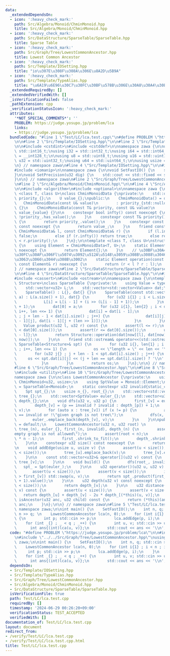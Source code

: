 ```yaml
---
data:
  _extendedDependsOn:
  - icon: ':heavy_check_mark:'
    path: Src/Algebra/Monoid/ChminMonoid.hpp
    title: Src/Algebra/Monoid/ChminMonoid.hpp
  - icon: ':heavy_check_mark:'
    path: Src/DataStructure/SparseTable/SparseTable.hpp
    title: Sparse Table
  - icon: ':heavy_check_mark:'
    path: Src/Graph/Tree/LowestCommonAncestor.hpp
    title: Lowest Common Ancestor
  - icon: ':heavy_check_mark:'
    path: Src/Template/IOSetting.hpp
    title: "io\u307E\u308F\u308A\u306E\u8A2D\u5B9A"
  - icon: ':heavy_check_mark:'
    path: Src/Template/TypeAlias.hpp
    title: "\u6A19\u6E96\u30C7\u30FC\u30BF\u578B\u306E\u30A8\u30A4\u30EA\u30A2\u30B9"
  _extendedRequiredBy: []
  _extendedVerifiedWith: []
  _isVerificationFailed: false
  _pathExtension: cpp
  _verificationStatusIcon: ':heavy_check_mark:'
  attributes:
    '*NOT_SPECIAL_COMMENTS*': ''
    PROBLEM: https://judge.yosupo.jp/problem/lca
    links:
    - https://judge.yosupo.jp/problem/lca
  bundledCode: "#line 1 \"Test/LC/lca.test.cpp\"\n#define PROBLEM \"https://judge.yosupo.jp/problem/lca\"\
    \n\n#line 2 \"Src/Template/IOSetting.hpp\"\n\n#line 2 \"Src/Template/TypeAlias.hpp\"\
    \n\n#include <cstdint>\n#include <cstddef>\n\nnamespace zawa {\n\nusing i16 =\
    \ std::int16_t;\nusing i32 = std::int32_t;\nusing i64 = std::int64_t;\nusing i128\
    \ = __int128_t;\n\nusing u8 = std::uint8_t;\nusing u16 = std::uint16_t;\nusing\
    \ u32 = std::uint32_t;\nusing u64 = std::uint64_t;\n\nusing usize = std::size_t;\n\
    \n} // namespace zawa\n#line 4 \"Src/Template/IOSetting.hpp\"\n\n#include <iostream>\n\
    #include <iomanip>\n\nnamespace zawa {\n\nvoid SetFastIO() {\n    std::cin.tie(nullptr)->sync_with_stdio(false);\n\
    }\n\nvoid SetPrecision(u32 dig) {\n    std::cout << std::fixed << std::setprecision(dig);\n\
    }\n\n} // namespace zawa\n#line 2 \"Src/Graph/Tree/LowestCommonAncestor.hpp\"\n\
    \n#line 2 \"Src/Algebra/Monoid/ChminMonoid.hpp\"\n\n#line 4 \"Src/Algebra/Monoid/ChminMonoid.hpp\"\
    \n\n#include <algorithm>\n#include <optional>\n\nnamespace zawa {\n\ntemplate\
    \ <class T, class U>\nclass ChminMonoidData {\nprivate:\n    std::optional<T>\
    \ priority_{};\n    U value_{};\npublic:\n    ChminMonoidData() = default;\n \
    \   ChminMonoidData(const U& value)\n        : priority_{std::nullopt}, value_{value}\
    \ {}\n    ChminMonoidData(const T& priority, const U& value)\n        : priority_{priority},\
    \ value_{value} {}\n\n    constexpr bool infty() const noexcept {\n        return\
    \ !priority_.has_value();\n    }\n    constexpr const T& priority() const noexcept\
    \ {\n        return priority_.value();\n    }\n    constexpr const U& value()\
    \ const noexcept {\n        return value_;\n    }\n    friend constexpr bool operator<(const\
    \ ChminMonoidData& l, const ChminMonoidData& r) {\n        if (l.infty()) return\
    \ false;\n        else if (r.infty()) return true;\n        else return l.priority()\
    \ < r.priority();\n    }\n};\n\ntemplate <class T, class U>\nstruct ChminMonoid\
    \ {\n    using Element = ChminMonoidData<T, U>;\n    static Element identity()\
    \ noexcept {\n        return Element{};\n    }\n    // \u30BF\u30A4\u30D6\u30EC\
    \u30FC\u30AF\u306Fl\u5074\u3092\u512A\u5148\u3059\u308B\u3088\u3046\u306B\u306A\
    \u3063\u3066\u3044\u308B\u3002\n    static Element operation(const Element& l,\
    \ const Element& r) noexcept {\n        return (r < l ? r : l);\n    }\n};\n\n\
    } // namespace zawa\n#line 2 \"Src/DataStructure/SparseTable/SparseTable.hpp\"\
    \n\n#line 4 \"Src/DataStructure/SparseTable/SparseTable.hpp\"\n\n#include <vector>\n\
    #include <cassert>\n#include <ostream>\n\nnamespace zawa {\n\ntemplate <class\
    \ Structure>\nclass SparseTable {\nprivate:\n    using Value = typename Structure::Element;\n\
    \    std::vector<u32> L;\n    std::vector<std::vector<Value>> dat;\npublic:\n\n\
    \    SparseTable() : L{}, dat{} {}\n    SparseTable(const std::vector<Value>&\
    \ a) : L(a.size() + 1), dat{} {\n        for (u32 i{1} ; i < L.size() ; i++) {\n\
    \            L[i] = L[i - 1] + (i >> (L[i - 1] + 1));\n        }\n        dat.resize(L.back()\
    \ + 1);\n        dat[0] = a;\n        for (u32 i{1}, len{2} ; i < dat.size() ;\
    \ i++, len <<= 1) {\n            dat[i] = dat[i - 1];\n            for (u32 j{}\
    \ ; j + len - 1 < dat[i].size() ; j++) {\n                dat[i][j] = Structure::operation(dat[i\
    \ - 1][j], dat[i - 1][j + (len >> 1)]);\n            }\n        }\n    }\n\n \
    \   Value product(u32 l, u32 r) const {\n        assert(l <= r);\n        assert(l\
    \ < dat[0].size());\n        assert(r <= dat[0].size());\n        u32 now{L[r\
    \ - l]};\n        return Structure::operation(dat[now][l], dat[now][r - (1 <<\
    \ now)]);\n    }\n\n    friend std::ostream& operator<<(std::ostream& os, const\
    \ SparseTable<Structure>& spt) {\n        for (u32 i{}, len{1} ; i < spt.dat.size()\
    \ ; i++, len <<= 1) {\n            os << \"length = \" << len << '\\n';\n    \
    \        for (u32 j{} ; j + len - 1 < spt.dat[i].size() ; j++) {\n           \
    \     os << spt.dat[i][j] << (j + len == spt.dat[i].size() ? '\\n' : ' ');\n \
    \           }\n        }\n        return os;\n    }\n};\n\n} // namespace zawa\n\
    #line 6 \"Src/Graph/Tree/LowestCommonAncestor.hpp\"\n\n#line 8 \"Src/Graph/Tree/LowestCommonAncestor.hpp\"\
    \n#include <utility>\n#line 10 \"Src/Graph/Tree/LowestCommonAncestor.hpp\"\n\n\
    namespace zawa {\n\nclass LowestCommonAncestor {\nprivate:\n    using Monoid =\
    \ ChminMonoid<u32, usize>;\n    using SptValue = Monoid::Element;\n    using Spt\
    \ = SparseTable<Monoid>;\n    static constexpr u32 invalid{static_cast<u32>(-1)};\n\
    \    Spt spt_{};\n    usize n_{}, root_{};\n    std::vector<std::vector<u32>>\
    \ tree_{};\n    std::vector<SptValue> euler_{};\n    std::vector<u32> first_{},\
    \ depth_{};\n\n    void dfs(u32 v, u32 p) {\n        first_[v] = euler_.size();\n\
    \        depth_[v] = (p == invalid ? invalid : depth_[p]) + 1;\n        euler_.emplace_back(depth_[v],\
    \ v);\n        for (auto x : tree_[v]) if (x != p) {\n            assert(first_[x]\
    \ == invalid or !\"given graph is not tree\");\n            dfs(x, v);\n     \
    \       euler_.emplace_back(depth_[v], v);\n        }\n    }\n\npublic:\n    LowestCommonAncestor()\
    \ = default;\n    LowestCommonAncestor(u32 n, u32 root) \n        : n_{n}, root_{root},\
    \ tree_(n), euler_{}, first_(n, invalid), depth_(n) {\n        assert(n or !\"\
    empty graph is not allowed\");\n        assert(root < n);\n        euler_.reserve(2\
    \ * n - 1);\n        first_.shrink_to_fit();\n        depth_.shrink_to_fit();\n\
    \    }\n\n    constexpr u32 size() const noexcept {\n        return n_;\n    }\n\
    \n    void addEdge(usize u, usize v) {\n        assert(u < size());\n        assert(v\
    \ < size());\n        tree_[u].emplace_back(v);\n        tree_[v].emplace_back(u);\n\
    \    }\n\n    const std::vector<u32>& operator[](u32 v) const {\n        return\
    \ tree_[v];\n    }\n\n    void build() {\n        dfs(root_, invalid);\n     \
    \   spt_ = Spt(euler_);\n    }\n\n    u32 operator()(u32 u, u32 v) const {\n \
    \       assert(u < size());\n        assert(v < size());\n        if (first_[u]\
    \ > first_[v]) std::swap(u, v);\n        return spt_.product(first_[u], first_[v]\
    \ + 1).value();\n    }\n\n    u32 depth(u32 v) const noexcept {\n        assert(v\
    \ < size());\n        return depth_[v];\n    }\n\n    u32 distance(u32 u, u32\
    \ v) const {\n        assert(u < size());\n        assert(v < size());\n     \
    \   return depth_[u] + depth_[v] - 2u * depth_[(*this)(u, v)];\n    }\n\n    bool\
    \ isAncestor(u32 anc, u32 child) const {\n        return (*this)(anc, child) ==\
    \ anc;\n    }\n};\n\n} // namespace zawa\n#line 5 \"Test/LC/lca.test.cpp\"\nusing\
    \ namespace zawa;\n\nint main() {\n    SetFastIO();\n    int n, q; std::cin >>\
    \ n >> q; \n    LowestCommonAncestor lca(n, 0);\n    for (int i{1} ; i < n ; i++)\
    \ {\n        int p; std::cin >> p;\n        lca.addEdge(p, i);\n    }\n    lca.build();\n\
    \    for (int _{} ; _ < q ; _++) {\n        int u, v; std::cin >> u >> v;\n  \
    \      int ans{(int)lca(u, v)};\n        std::cout << ans << '\\n';\n    }\n}\n"
  code: "#define PROBLEM \"https://judge.yosupo.jp/problem/lca\"\n\n#include \"../../Src/Template/IOSetting.hpp\"\
    \n#include \"../../Src/Graph/Tree/LowestCommonAncestor.hpp\"\nusing namespace\
    \ zawa;\n\nint main() {\n    SetFastIO();\n    int n, q; std::cin >> n >> q; \n\
    \    LowestCommonAncestor lca(n, 0);\n    for (int i{1} ; i < n ; i++) {\n   \
    \     int p; std::cin >> p;\n        lca.addEdge(p, i);\n    }\n    lca.build();\n\
    \    for (int _{} ; _ < q ; _++) {\n        int u, v; std::cin >> u >> v;\n  \
    \      int ans{(int)lca(u, v)};\n        std::cout << ans << '\\n';\n    }\n}\n"
  dependsOn:
  - Src/Template/IOSetting.hpp
  - Src/Template/TypeAlias.hpp
  - Src/Graph/Tree/LowestCommonAncestor.hpp
  - Src/Algebra/Monoid/ChminMonoid.hpp
  - Src/DataStructure/SparseTable/SparseTable.hpp
  isVerificationFile: true
  path: Test/LC/lca.test.cpp
  requiredBy: []
  timestamp: '2024-06-29 00:26:20+09:00'
  verificationStatus: TEST_ACCEPTED
  verifiedWith: []
documentation_of: Test/LC/lca.test.cpp
layout: document
redirect_from:
- /verify/Test/LC/lca.test.cpp
- /verify/Test/LC/lca.test.cpp.html
title: Test/LC/lca.test.cpp
---
```

